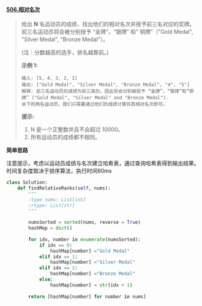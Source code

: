 #### [506.相对名次](https://leetcode-cn.com/problems/relative-ranks/)

> 给出 **N** 名运动员的成绩，找出他们的相对名次并授予前三名对应的奖牌。前三名运动员将会被分别授予 “金牌”，“银牌” 和“ 铜牌”（"Gold Medal", "Silver Medal", "Bronze Medal"）。
>
> (注：分数越高的选手，排名越靠前。)
>
> **示例 1:**
>
> ```
> 输入: [5, 4, 3, 2, 1]
> 输出: ["Gold Medal", "Silver Medal", "Bronze Medal", "4", "5"]
> 解释: 前三名运动员的成绩为前三高的，因此将会分别被授予 “金牌”，“银牌”和“铜牌” ("Gold Medal", "Silver Medal" and "Bronze Medal").
> 余下的两名运动员，我们只需要通过他们的成绩计算将其相对名次即可。
> ```
>
> **提示:**
>
> 1. N 是一个正整数并且不会超过 10000。
> 2. 所有运动员的成绩都不相同。

**简单思路**

注意提示，考虑以运动员成绩与名次建立哈希表，通过查询哈希表得到输出结果。时间复杂度取决于排序算法，执行时间80ms

```python
class Solution:
    def findRelativeRanks(self, nums):
        """
        :type nums: List[int]
        :rtype: List[str]
        """
        
        numsSorted = sorted(nums, reverse = True)
        hashMap = dict()
        
        for idx, number in enumerate(numsSorted):
            if idx == 0:
                hashMap[number] ="Gold Medal"
            elif idx == 1:
                hashMap[number] ="Silver Medal"
            elif idx == 2:
                hashMap[number] ="Bronze Medal"
            else:
                hashMap[number] = str(idx + 1)
            
        return [hashMap[number] for number in nums]
```

